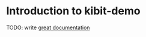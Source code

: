 # Introduction to kibit-demo

TODO: write [great documentation](http://jacobian.org/writing/great-documentation/what-to-write/)
